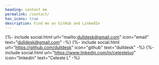 ```yaml
---
heading: contact me
permalink: /contact/
has_icons: true
description: Find me on GitHub and LinkedIn
---
```


{%- include social.html url="mailto:dulldesk@gmail.com" icon="email" text="dulldesk@gmail.com" -%}
{%- include social.html url="https://github.com/dulldesk" icon="github" text="dulldesk" -%}
{%- include social.html url="https://www.linkedin.com/in/celesteluo" icon="linkedin" text="Celeste L" -%}
